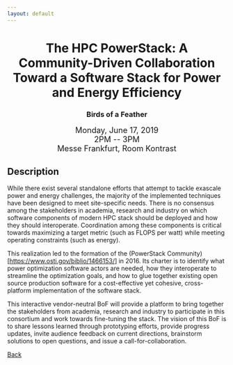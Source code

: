 ```yaml
---
layout: default
---
```

<h1 align="center">The HPC PowerStack: A Community-Driven Collaboration Toward a Software Stack for Power and Energy Efficiency</h1>
<h3 align="center">Birds of a Feather</h3>

<p align="center"><font size="+1">Monday, June 17, 2019<br>
2PM -- 3PM<br>
Messe Frankfurt, Room Kontrast<br></font></p>

## Description
While there exist several standalone efforts that attempt to tackle exascale
power and energy challenges, the majority of the implemented techniques have
been designed to meet site-specific needs. There is no consensus among the
stakeholders in academia, research and industry on which software components of
modern HPC stack should be deployed and how they should interoperate.
Coordination among these components is critical towards maximizing a target
metric (such as FLOPS per watt) while meeting operating constraints (such as
energy).

This realization led to the formation of the (PowerStack
Community)[https://www.osti.gov/biblio/1466153/] in 2016. Its charter is to
identify what power optimization software actors are needed, how they
interoperate to streamline the optimization goals, and how to glue together
existing open source production software for a cost-effective yet cohesive,
cross-platform implementation of the software stack.

This interactive vendor-neutral BoF will provide a platform to bring together
the stakeholders from academia, research and industry to participate in this
consortium and work towards fine-tuning the stack. The vision of this BoF is to
share lessons learned through prototyping efforts, provide progress updates,
invite audience feedback on current directions, brainstorm solutions to open
questions, and issue a call-for-collaboration.

[Back](./)

